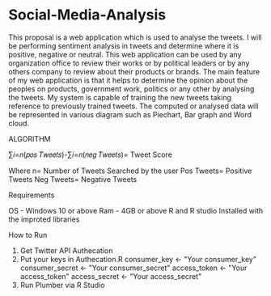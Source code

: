 # Social-Media-Analysis

This proposal is a web application which is used to analyse the tweets. I will be
performing sentiment analysis in tweets and determine where it is positive, negative or
neutral. This web application can be used by any organization office to review their
works or by political leaders or by any others company to review about their products
or brands. The main feature of my web application is that it helps to determine the
opinion about the peoples on products, government work, politics or any other by
analysing the tweets. My system is capable of training the new tweets taking reference
to previously trained tweets.
The computed or analysed data will be represented in various diagram such as Piechart, Bar graph and Word cloud.

ALGORITHM

∑𝑖=𝑛(𝑝𝑜𝑠 𝑇𝑤𝑒𝑒𝑡𝑠)-∑𝑖=𝑛(𝑛𝑒𝑔 𝑇𝑤𝑒𝑒𝑡𝑠)= Tweet Score

Where n= Number of Tweets Searched by the user
Pos Tweets= Positive Tweets
Neg Tweets= Negative Tweets

Requirements 

OS - Windows 10 or above
Ram - 4GB or above
R and R studio Installed with the improted libraries 

How to Run

1) Get Twitter API Authecation 
2) Put your keys in Authecation.R
consumer_key <-  "Your consumer_key"
consumer_secret <- "Your consumer_secret"
access_token <- "Your access_token"
access_secret <- "Your access_secret"
3) Run Plumber via R Studio



